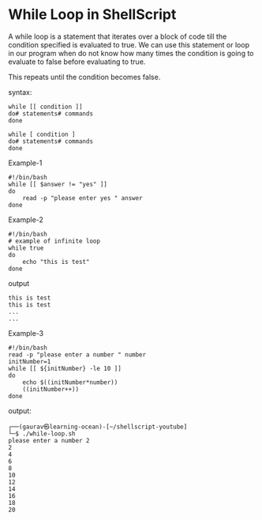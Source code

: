 # While Loop in ShellScript


A while loop is a statement that iterates over a block of code till the condition specified is evaluated to true. We can use this statement or loop in our program when do not know how many times the condition is going to evaluate to false before evaluating to true. 



This repeats until the condition becomes false.



syntax:
```
while [[ condition ]]
do# statements# commands
done

while [ condition ]
do# statements# commands
done 
```

Example-1
```
#!/bin/bash
while [[ $answer != "yes" ]]
do
    read -p "please enter yes " answer
done
```

Example-2
```
#!/bin/bash
# example of infinite loop
while true
do
    echo "this is test"
done
```

output
```
this is test
this is test
...
...
```
Example-3
```
#!/bin/bash
read -p "please enter a number " number
initNumber=1
while [[ ${initNumber} -le 10 ]]
do
    echo $((initNumber*number))
    ((initNumber++))
done
```
output:
```
┌──(gaurav㉿learning-ocean)-[~/shellscript-youtube]
└─$ ./while-loop.sh
please enter a number 2
2
4
6
8
10
12
14
16
18
20
```